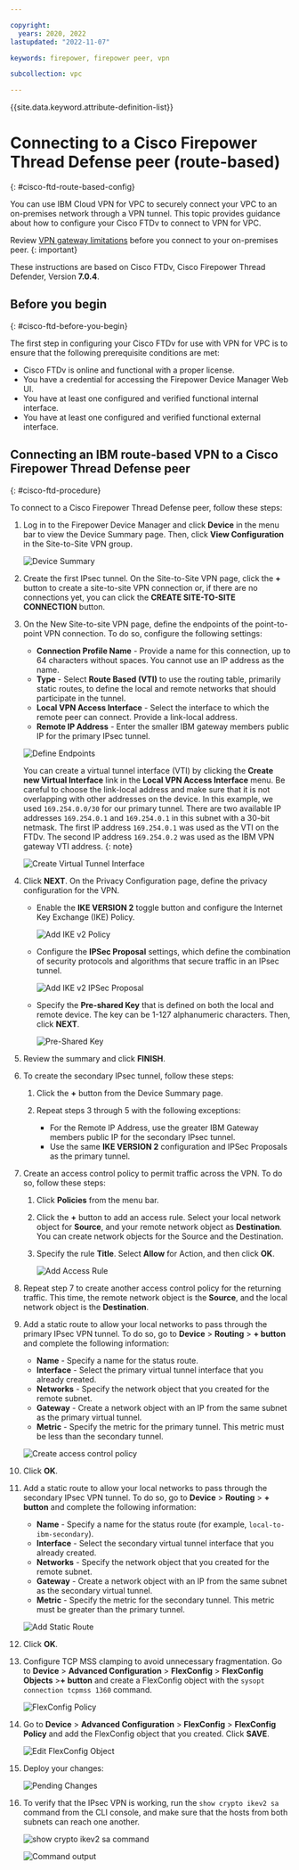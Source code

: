 ```yaml
---

copyright:
  years: 2020, 2022
lastupdated: "2022-11-07"

keywords: firepower, firepower peer, vpn

subcollection: vpc

---
```


{{site.data.keyword.attribute-definition-list}}

# Connecting to a Cisco Firepower Thread Defense peer (route-based)
{: #cisco-ftd-route-based-config}

You can use IBM Cloud VPN for VPC to securely connect your VPC to an on-premises network through a VPN tunnel. This topic provides guidance about how to configure your Cisco FTDv to connect to VPN for VPC.

Review [VPN gateway limitations](/docs/vpc?topic=vpc-vpn-limitations) before you connect to your on-premises peer.
{: important}

These instructions are based on Cisco FTDv, Cisco Firepower Thread Defender, Version **7.0.4**.

## Before you begin
{: #cisco-ftd-before-you-begin}

The first step in configuring your Cisco FTDv for use with VPN for VPC is to ensure that the following prerequisite conditions are met:

- Cisco FTDv is online and functional with a proper license.
- You have a credential for accessing the Firepower Device Manager Web UI.
- You have at least one configured and verified functional internal interface.
- You have at least one configured and verified functional external interface.

## Connecting an IBM route-based VPN to a Cisco Firepower Thread Defense peer
{: #cisco-ftd-procedure}

To connect to a Cisco Firepower Thread Defense peer, follow these steps:

1. Log in to the Firepower Device Manager and click **Device** in the menu bar to view the Device Summary page. Then, click **View Configuration** in the Site-to-Site VPN group. 

   ![Device Summary](/images/vpn-device-summary.png)

1. Create the first IPsec tunnel. On the Site-to-Site VPN page, click the **+** button to create a site-to-site VPN connection or, if there are no connections yet, you can click the **CREATE SITE-TO-SITE CONNECTION** button.
1. On the New Site-to-site VPN page, define the endpoints of the point-to-point VPN connection. To do so, configure the following settings:

   - **Connection Profile Name** - Provide a name for this connection, up to 64 characters without spaces. You cannot use an IP address as the name.
   - **Type** - Select **Route Based (VTI)** to use the routing table, primarily static routes, to define the local and remote networks that should participate in the tunnel.
   - **Local VPN Access Interface** - Select the interface to which the remote peer can connect. Provide a link-local address. 
   - **Remote IP Address** - Enter the smaller IBM gateway members public IP for the primary IPsec tunnel.
   
   ![Define Endpoints](/images/vpn-define-endpoints.png)

      You can create a virtual tunnel interface (VTI) by clicking the **Create new Virtual Interface** link in the **Local VPN Access Interface** menu. Be careful to choose the link-local address and make sure that it is not overlapping with other addresses on the device. In this example, we used `169.254.0.0/30` for our primary tunnel. There are two available IP addresses `169.254.0.1` and `169.254.0.1` in this subnet with a 30-bit netmask. The first IP address `169.254.0.1` was used as the VTI on the FTDv. The second IP address `169.254.0.2` was used as the IBM VPN gateway VTI address.
      {: note}
      
      ![Create Virtual Tunnel Interface](/images/vpn-create-vti.png)

1. Click **NEXT**. On the Privacy Configuration page, define the privacy configuration for the VPN.

   * Enable the **IKE VERSION 2** toggle button and configure the Internet Key Exchange (IKE) Policy.

      ![Add IKE v2 Policy](/images/vpn-add-ike-v2-policy.png)

   * Configure the **IPSec Proposal** settings, which define the combination of security protocols and algorithms that secure traffic in an IPsec tunnel. 

      ![Add IKE v2 IPSec Proposal](/images/vpn-add-ike-v2-ipsec-proposal.png)

   * Specify the **Pre-shared Key** that is defined on both the local and remote device. The key can be 1-127 alphanumeric characters. Then, click **NEXT**.

      ![Pre-Shared Key](/images/vpn-pre-shared-key.png)

1. Review the summary and click **FINISH**. 
1. To create the secondary IPsec tunnel, follow these steps:

   1. Click the **+** button from the Device Summary page. 
   1. Repeat steps 3 through 5 with the following exceptions:

      * For the Remote IP Address, use the greater IBM Gateway members public IP for the secondary IPsec tunnel.
      * Use the same **IKE VERSION 2** configuration and IPSec Proposals as the primary tunnel. 

1. Create an access control policy to permit traffic across the VPN. To do so, follow these steps:

      1. Click **Policies** from the menu bar. 
      1. Click the **+** button to add an access rule. Select your local network object for **Source**, and your remote network object as **Destination**. You can create network objects for the Source and the Destination.
      1. Specify the rule **Title**. Select **Allow** for Action, and then click **OK**.
      
         ![Add Access Rule](/images/vpn-add-access-rule.png)

1. Repeat step 7 to create another access control policy for the returning traffic. This time, the remote network object is the **Source**, and the local network object is the **Destination**. 
1. Add a static route to allow your local networks to pass through the primary IPsec VPN tunnel. To do so, go to **Device** > **Routing** > **+ button** and complete the following information:

   - **Name** - Specify a name for the status route.
   - **Interface** - Select the primary virtual tunnel interface that you already created.
   - **Networks** - Specify the network object that you created for the remote subnet.
   - **Gateway** - Create a network object with an IP from the same subnet as the primary virtual tunnel.
   - **Metric** - Specify the metric for the primary tunnel. This metric must be less than the secondary tunnel.

   ![Create access control policy](/images/vpn-create-access-control-policy.png)

1. Click **OK**.

1. Add a static route to allow your local networks to pass through the secondary IPsec VPN tunnel. To do so, go to **Device** > **Routing** > **+ button** and complete the following information:

   - **Name** - Specify a name for the status route (for example, `local-to-ibm-secondary`).
   - **Interface** - Select the secondary virtual tunnel interface that you already created.
   - **Networks** - Specify the network object that you created for the remote subnet.
   - **Gateway** - Create a network object with an IP from the same subnet as the secondary virtual tunnel.
   - **Metric** - Specify the metric for the secondary tunnel. This metric must be greater than the primary tunnel.

   ![Add Static Route](/images/vpn-add-static-route.png)

1. Click **OK**.

1. Configure TCP MSS clamping to avoid unnecessary fragmentation. Go to **Device** > **Advanced Configuration** > **FlexConfig** > **FlexConfig Objects** >**+ button** and create a FlexConfig object with the `sysopt connection tcpmss 1360` command.

   ![FlexConfig Policy](/images/vpn-flexconfig-policy.png)

1. Go to **Device** > **Advanced Configuration** > **FlexConfig** > **FlexConfig Policy** and add the FlexConfig object that you created. Click **SAVE**.

   ![Edit FlexConfig Object](/images/vpn-edit-flexconfig-object.png)

1. Deploy your changes:

   ![Pending Changes](/images/vpn-pending-changes.png)

1. To verify that the IPsec VPN is working, run the `show crypto ikev2 sa` command from the CLI console, and make sure that the hosts from both subnets can reach one another.

   ![`show crypto ikev2 sa` command](/images/vpn-cli-command.png)

   ![Command output](/images/vpn-command-output.png)
